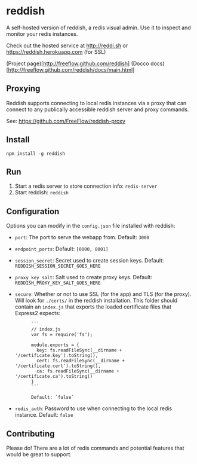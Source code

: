 reddish
=======

A self-hosted version of reddish, a redis visual admin. Use it to inspect
and monitor your redis instances.

Check out the hosted service at http://reddi.sh or
https://reddish.herokuapp.com (for SSL)

(Project page)[http://freeflow.github.com/reddish]
(Docco docs)[http://freeflow.github.com/reddish/docs/main.html]

Proxying
--------

Reddish supports connecting to local redis instances via a proxy that
can connect to any publically accessible reddish server and proxy commands.

See: https://github.com/FreeFlow/reddish-proxy


Install
-------

`npm install -g reddish`


Run
---

1. Start a redis server to store connection info: `redis-server`
2. Start reddish: `reddish`


Configuration
-------------

Options you can modify in the `config.json` file installed with reddish:

  * `port`: The port to serve the webapp from. Default: `3000`

  * `endpoint_ports`: Default: `[8000, 8001]`

  * `session_secret`: Secret used to create session keys.
                      Default: `REDDISH_SESSION_SECRET_GOES_HERE`

  * `proxy_key_salt`: Salt used to create proxy keys.
                      Default: `REDDISH_PROXY_KEY_SALT_GOES_HERE`

  * `secure`: Whether or not to use SSL (for the app) and TLS (for the proxy).
              Will look for `./certs/` in the reddish installation. This
              folder should contain an `index.js` that exports the loaded
              certificate files that Express2 expects:

              ```
              // index.js
              var fs = require('fs');

              module.exports = {
                key: fs.readFileSync(__dirname + '/certificate.key').toString(),
                cert: fs.readFileSync(__dirname + '/certificate.cert').toString(),
                ca: fs.readFileSync(__dirname + '/certificate.ca').toString()
              }
              ```

              Default: `false`

  * `redis_auth`: Password to use when connecting to the local redis instance.
                  Default: `false`


Contributing
------------

Please do! There are a lot of redis commands and potential features that would be great
to support.
